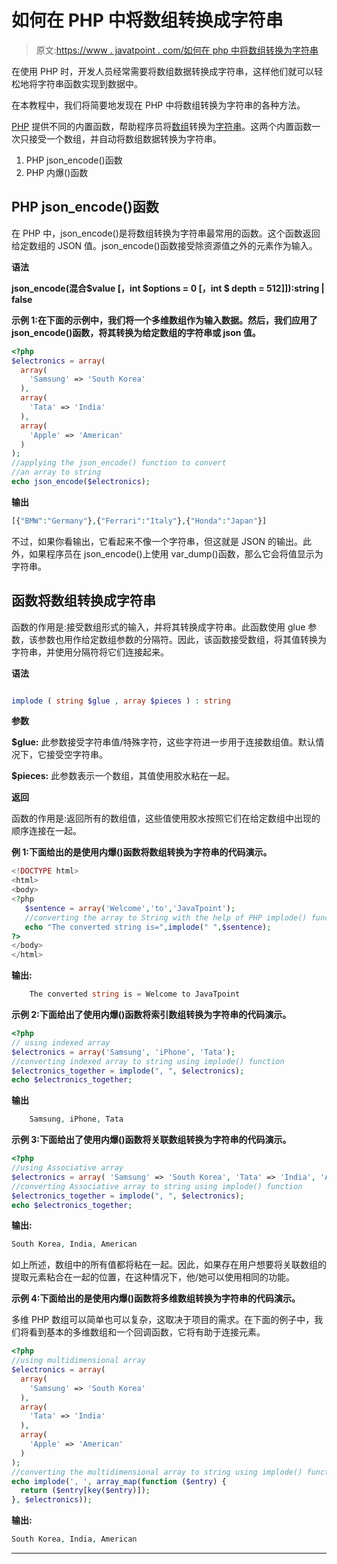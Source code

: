 # 如何在 PHP 中将数组转换成字符串

> 原文:[https://www . javatpoint . com/如何在 php 中将数组转换为字符串](https://www.javatpoint.com/how-to-convert-array-into-string-in-php)

在使用 PHP 时，开发人员经常需要将数组数据转换成字符串，这样他们就可以轻松地将字符串函数实现到数据中。

在本教程中，我们将简要地发现在 PHP 中将数组转换为字符串的各种方法。

[PHP](https://www.javatpoint.com/php-tutorial) 提供不同的内置函数，帮助程序员将[数组](https://www.javatpoint.com/php-array)转换为[字符串](https://www.javatpoint.com/php-string)。这两个内置函数一次只接受一个数组，并自动将数组数据转换为字符串。

1.  PHP json_encode()函数
2.  PHP 内爆()函数

## PHP json_encode()函数

在 PHP 中，json_encode()是将数组转换为字符串最常用的函数。这个函数返回给定数组的 JSON 值。json_encode()函数接受除资源值之外的元素作为输入。

**语法**

**json_encode(混合$value [，int $options = 0 [，int $ depth = 512]]):string | false**

**示例 1:在下面的示例中，我们将一个多维数组作为输入数据。然后，我们应用了 json_encode()函数，将其转换为给定数组的字符串或 json 值。**

```php
<?php
$electronics = array(
  array(
    'Samsung' => 'South Korea'
  ),
  array(
    'Tata' => 'India'
  ),
  array(
    'Apple' => 'American'
  )
);
//applying the json_encode() function to convert
//an array to string
echo json_encode($electronics);

```

**输出**

```php
[{"BMW":"Germany"},{"Ferrari":"Italy"},{"Honda":"Japan"}]

```

不过，如果你看输出，它看起来不像一个字符串，但这就是 JSON 的输出。此外，如果程序员在 json_encode()上使用 var_dump()函数，那么它会将值显示为字符串。

## 函数将数组转换成字符串

函数的作用是:接受数组形式的输入，并将其转换成字符串。此函数使用 glue 参数，该参数也用作给定数组参数的分隔符。因此，该函数接受数组，将其值转换为字符串，并使用分隔符将它们连接起来。

**语法**

```php

implode ( string $glue , array $pieces ) : string

```

**参数**

**$glue:** 此参数接受字符串值/特殊字符，这些字符进一步用于连接数组值。默认情况下，它接受空字符串。

**$pieces:** 此参数表示一个数组，其值使用胶水粘在一起。

**返回**

函数的作用是:返回所有的数组值，这些值使用胶水按照它们在给定数组中出现的顺序连接在一起。

**例 1:下面给出的是使用内爆()函数将数组转换为字符串的代码演示。**

```php
<!DOCTYPE html>
<html>
<body>
<?php
   $sentence = array('Welcome','to','JavaTpoint');
   //converting the array to String with the help of PHP implode() function
   echo "The converted string is=",implode(" ",$sentence);
?>
</body>
</html>

```

**输出:**

```php
	The converted string is = Welcome to JavaTpoint

```

**示例 2:下面给出了使用内爆()函数将索引数组转换为字符串的代码演示。**

```php
<?php
// using indexed array
$electronics = array('Samsung', 'iPhone', 'Tata');
//converting indexed array to string using implode() function
$electronics_together = implode(", ", $electronics);
echo $electronics_together;

```

**输出**

```php
    Samsung, iPhone, Tata

```

**示例 3:下面给出了使用内爆()函数将关联数组转换为字符串的代码演示。**

```php
<?php
//using Associative array
$electronics = array( 'Samsung' => 'South Korea', 'Tata' => 'India', 'Apple' => 'American');
//converting Associative array to string using implode() function
$electronics_together = implode(", ", $electronics);
echo $electronics_together;

```

**输出:**

```php
South Korea, India, American

```

如上所述，数组中的所有值都将粘在一起。因此，如果存在用户想要将关联数组的提取元素粘合在一起的位置，在这种情况下，他/她可以使用相同的功能。

**示例 4:下面给出的是使用内爆()函数将多维数组转换为字符串的代码演示。**

多维 PHP 数组可以简单也可以复杂，这取决于项目的需求。在下面的例子中，我们将看到基本的多维数组和一个回调函数，它将有助于连接元素。

```php
<?php
//using multidimensional array
$electronics = array(
  array(
    'Samsung' => 'South Korea'
  ),
  array(
    'Tata' => 'India'
  ),
  array(
    'Apple' => 'American'
  )
);
//converting the multidimensional array to string using implode() function
echo implode(', ', array_map(function ($entry) {
  return ($entry[key($entry)]);
}, $electronics));

```

**输出:**

```php
South Korea, India, American

```

* * *